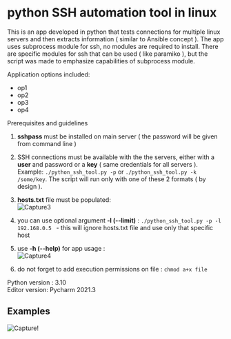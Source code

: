 # python SSH automation tool in linux
This is an app developed in python that tests connections for multiple linux servers and then extracts information ( similar to Ansible concept ).
The app uses subprocess module for ssh, no modules are required to install. There are specific modules for ssh that can be used ( like paramiko ), but the script was made to emphasize capabilities of subprocess module.



Application options included:
* op1
* op2
* op3
* op4

Prerequisites and guidelines
  
1. **sshpass** must be installed on main server ( the password will be given from command line )  
2. SSH connections must be available with the the servers, either with a **user** and password or a **key** ( same credentials for all servers ). Example:
`./python_ssh_tool.py -p` or `./python_ssh_tool.py -k /some/key`. The script will run only with one of these 2 formats ( by design ).  
3. **hosts.txt** file must be populated:  
![Capture3](https://user-images.githubusercontent.com/95858490/159157280-eefd7fd3-12d7-4165-96fe-ae85a0e0ad83.PNG)  
4. you can use optional argument **-l (--limit)** : `./python_ssh_tool.py -p -l 192.168.0.5 ` - this will ignore hosts.txt file and use only that specific host 
5. use **-h (--help)** for app usage :  
![Capture4](https://user-images.githubusercontent.com/95858490/159233164-c281ed55-35ed-403d-ade5-e81b69146d45.PNG)  

7. do not forget to add execution permissions on file : `chmod a+x file`  

Python version : 3.10  
Editor version: Pycharm 2021.3  

## Examples  
![Capture](https://user-images.githubusercontent.com/95858490/159234151-1edcfd36-fa93-4c08-8275-2ace6828e6dd.PNG)!


